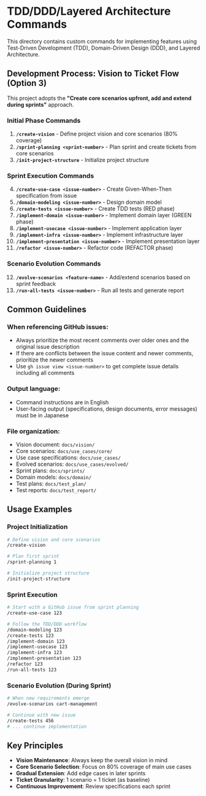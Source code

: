 # TDD/DDD/Layered Architecture Commands

This directory contains custom commands for implementing features using Test-Driven Development (TDD), Domain-Driven Design (DDD), and Layered Architecture.

## Development Process: Vision to Ticket Flow (Option 3)

This project adopts the **"Create core scenarios upfront, add and extend during sprints"** approach.

### Initial Phase Commands

1. **`/create-vision`** - Define project vision and core scenarios (80% coverage)
2. **`/sprint-planning <sprint-number>`** - Plan sprint and create tickets from core scenarios
3. **`/init-project-structure`** - Initialize project structure

### Sprint Execution Commands

4. **`/create-use-case <issue-number>`** - Create Given-When-Then specification from issue
5. **`/domain-modeling <issue-number>`** - Design domain model
6. **`/create-tests <issue-number>`** - Create TDD tests (RED phase)
7. **`/implement-domain <issue-number>`** - Implement domain layer (GREEN phase)
8. **`/implement-usecase <issue-number>`** - Implement application layer
9. **`/implement-infra <issue-number>`** - Implement infrastructure layer
10. **`/implement-presentation <issue-number>`** - Implement presentation layer
11. **`/refactor <issue-number>`** - Refactor code (REFACTOR phase)

### Scenario Evolution Commands

12. **`/evolve-scenarios <feature-name>`** - Add/extend scenarios based on sprint feedback
13. **`/run-all-tests <issue-number>`** - Run all tests and generate report

## Common Guidelines

### When referencing GitHub issues:
- Always prioritize the most recent comments over older ones and the original issue description
- If there are conflicts between the issue content and newer comments, prioritize the newer comments
- Use `gh issue view <issue-number>` to get complete issue details including all comments

### Output language:
- Command instructions are in English
- User-facing output (specifications, design documents, error messages) must be in Japanese

### File organization:
- Vision document: `docs/vision/`
- Core scenarios: `docs/use_cases/core/`
- Use case specifications: `docs/use_cases/`
- Evolved scenarios: `docs/use_cases/evolved/`
- Sprint plans: `docs/sprints/`
- Domain models: `docs/domain/`
- Test plans: `docs/test_plan/`
- Test reports: `docs/test_report/`

## Usage Examples

### Project Initialization
```bash
# Define vision and core scenarios
/create-vision

# Plan first sprint
/sprint-planning 1

# Initialize project structure
/init-project-structure
```

### Sprint Execution
```bash
# Start with a GitHub issue from sprint planning
/create-use-case 123

# Follow the TDD/DDD workflow
/domain-modeling 123
/create-tests 123
/implement-domain 123
/implement-usecase 123
/implement-infra 123
/implement-presentation 123
/refactor 123
/run-all-tests 123
```

### Scenario Evolution (During Sprint)
```bash
# When new requirements emerge
/evolve-scenarios cart-management

# Continue with new issue
/create-tests 456
# ... continue implementation
```

## Key Principles

- **Vision Maintenance**: Always keep the overall vision in mind
- **Core Scenario Selection**: Focus on 80% coverage of main use cases
- **Gradual Extension**: Add edge cases in later sprints
- **Ticket Granularity**: 1 scenario = 1 ticket (as baseline)
- **Continuous Improvement**: Review specifications each sprint